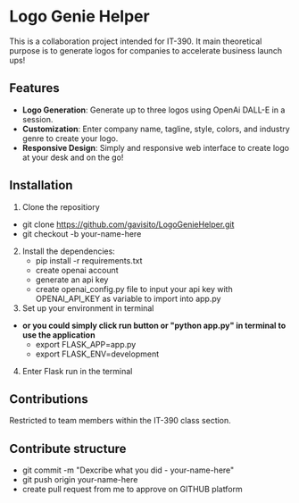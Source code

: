 # Logo Genie Helper

This is a collaboration project intended for IT-390. It main theoretical purpose is to generate logos for companies to accelerate business launch ups!

## Features

- **Logo Generation**: Generate up to three logos using OpenAi DALL-E in a session.
- **Customization**: Enter company name, tagline, style, colors, and industry genre to create your logo.
- **Responsive Design**: Simply and responsive web interface to create logo at your desk and on the go!

## Installation
1. Clone the repositiory
- git clone https://github.com/gavisito/LogoGenieHelper.git
- git checkout -b your-name-here
2. Install the dependencies:
    - pip install -r requirements.txt
    - create openai account
    - generate an api key
    - create openai_config.py file to input your api key with OPENAI_API_KEY as variable to import into app.py
3. Set up your environment in terminal
 - **or you could simply click run button or "python app.py" in terminal to use the application**
    - export FLASK_APP=app.py
    - export FLASK_ENV=development
4. Enter Flask run in the terminal

## Contributions
Restricted to team members within the IT-390 class section.

## Contribute structure
- git commit -m "Dexcribe what you did - your-name-here"
- git push origin your-name-here
- create pull request from me to approve on GITHUB platform



